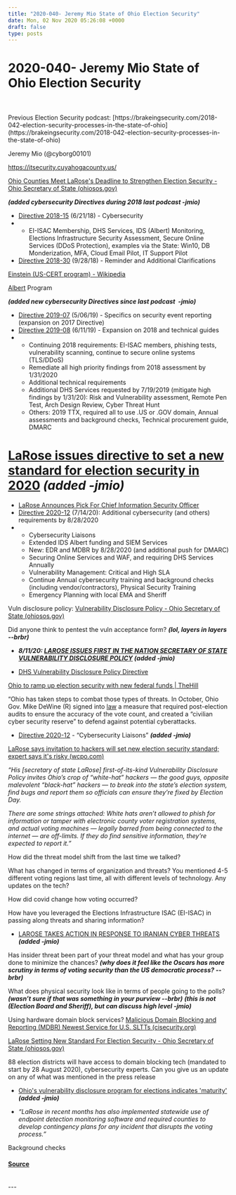```yaml
---
title: "2020-040- Jeremy Mio State of Ohio Election Security"
date: Mon, 02 Nov 2020 05:26:08 +0000
draft: false
type: posts
---
```

# 2020-040- Jeremy Mio State of Ohio Election Security

<br/>

<br/>
Previous Election Security podcast: [https://brakeingsecurity.com/2018-042-election-security-processes-in-the-state-of-ohio](https://brakeingsecurity.com/2018-042-election-security-processes-in-the-state-of-ohio) 

Jeremy Mio (@cyborg00101)

https://itsecurity.cuyahogacounty.us/

[Ohio Counties Meet LaRose's Deadline to Strengthen Election Security - Ohio Secretary of State (ohiosos.gov)](https://www.ohiosos.gov/media-center/press-releases/2020/2020-02-05/) 

**_(added cybersecurity Directives during 2018 last podcast -jmio)_**

-   [Directive 2018-15](https://www.ohiosos.gov/globalassets/elections/directives/2018/dir2018-15.pdf) (6/21/18) - Cybersecurity 
-   -   EI-ISAC Membership, DHS Services, IDS (Albert) Monitoring, Elections Infrastructure Security Assessment, Secure Online Services (DDoS Protection), examples via the State: Win10, DB Monderization, MFA, Cloud Email Pilot, IT Support Pilot
-   [Directive 2018-30](https://www.ohiosos.gov/globalassets/elections/directives/2018/dir2018-30.pdf) (9/28/18) - Reminder and Additional Clarifications

[Einstein (US-CERT program) - Wikipedia](https://en.wikipedia.org/wiki/Einstein_\(US-CERT_program\)#:~:text=EINSTEIN%20\(also%20known%20as%20the,United%20States%20for%20unauthorized%20traffic.&text=The%20program%20was%20originally%20developed,awareness%22%20for%20the%20civilian%20agencies.)

[Albert](https://www.cisecurity.org/services/albert-network-monitoring/) Program

**_(added new cybersecurity Directives since last podcast  -jmio)_**

-   [Directive 2019-07](https://www.ohiosos.gov/globalassets/elections/directives/2019/dir2019-07.pdf) (5/06/19) - Specifics on security event reporting (expansion on 2017 Directive)
-   [Directive 2019-08](https://www.ohiosos.gov/globalassets/elections/directives/2019/dir2019-08.pdf) (6/11/19) \- Expansion on 2018 and technical guides 
-   -   Continuing 2018 requirements: EI-ISAC members, phishing tests, vulnerability scanning, continue to secure online systems (TLS/DDoS)
    -   Remediate all high priority findings from 2018 assessment by 1/31/2020
    -   Additional technical requirements
    -   Additional DHS Services requested by 7/19/2019 (mitigate high findings by 1/31/20): Risk and Vulnerability assessment, Remote Pen Test, Arch Design Review, Cyber Threat Hunt
    -   Others: 2019 TTX, required all to use .US or .GOV domain, Annual assessments and background checks, Technical procurement guide, DMARC

[LaRose issues directive to set a new standard for election security in 2020](https://www.nbc4i.com/news/larose-issues-directive-to-set-a-new-standard-for-election-security-in-2020/) **_(added -jmio)_**
==========================================================================================================================================================================================================

-   [LaRose Announces Pick For Chief Information Security Officer](https://www.ideastream.org/news/larose-announces-pick-for-chief-information-security-officer)
-   [Directive 2020-12](https://www.ohiosos.gov/globalassets/elections/directives/2020/dir2020-12.pdf) (7/14/20): Additional cybersecurity (and others) requirements by 8/28/2020
-   -   Cybersecurity Liaisons
    -   Extended IDS Albert funding and SIEM Services
    -   New: EDR and MDBR by 8/28/2020 (and additional push for DMARC)
    -   Securing Online Services and WAF, and requiring DHS Services Annually
    -   Vulnerability Management: Critical and High SLA
    -   Continue Annual cybersecurity training and background checks (including vendor/contractors), Physical Security Training
    -   Emergency Planning with local EMA and Sheriff 

Vuln disclosure policy: [Vulnerability Disclosure Policy - Ohio Secretary of State (ohiosos.gov)](https://www.ohiosos.gov/vulnerability-disclosure-policy/)

Did anyone think to pentest the vuln acceptance form? **_(lol, layers in layers --brbr)_**

-   **_8/11/20: [LAROSE ISSUES FIRST IN THE NATION SECRETARY OF STATE VULNERABILITY DISCLOSURE POLICY](https://www.ohiosos.gov/media-center/press-releases/2020/2020-08-11/) (added -jmio)_**

-   [DHS Vulnerability Disclosure Policy Directive](https://cyber.dhs.gov/bod/20-01/)

  
  

[Ohio to ramp up election security with new federal funds | TheHill](https://thehill.com/policy/technology/481292-ohio-to-ramp-up-election-security-with-new-federal-funds)

“Ohio has taken steps to combat those types of threats. In October, Ohio Gov. Mike DeWine (R) signed into [law](https://thehill.com/regulation/cybersecurity/467485-ohio-governor-signs-into-law-measure-to-increase-cybersecurity-of) a measure that required post-election audits to ensure the accuracy of the vote count, and created a “civilian cyber security reserve” to defend against potential cyberattacks.

-   [Directive 2020-12](https://www.ohiosos.gov/globalassets/elections/directives/2020/dir2020-12.pdf) \- “Cybersecurity Liaisons” **_(added -jmio)_**  
      
    

[LaRose says invitation to hackers will set new election security standard; expert says it's risky (wcpo.com)](https://www.wcpo.com/news/election-2020/larose-says-invitation-to-hackers-will-set-new-election-security-standard-expert-says-its-risky)

_“His \[secretary of state LaRose\] first-of-its-kind Vulnerability Disclosure Policy invites Ohio’s crop of “white-hat” hackers — the good guys, opposite malevolent “black-hat” hackers — to break into the state’s election system, find bugs and report them so officials can ensure they’re fixed by Election Day._

_There are some strings attached: White hats aren’t allowed to phish for information or tamper with electronic county voter registration systems, and actual voting machines — legally barred from being connected to the internet — are off-limits. If they do find sensitive information, they’re expected to report it.”_

How did the threat model shift from the last time we talked?

What has changed in terms of organization and threats? You mentioned 4-5 different voting regions last time, all with different levels of technology. Any updates on the tech? 

How did covid change how voting occurred? 

How have you leveraged the Elections Infrastructure ISAC (EI-ISAC) in passing along threats and sharing information?

-   [LAROSE TAKES ACTION IN RESPONSE TO IRANIAN CYBER THREATS](https://www.ohiosos.gov/media-center/press-releases/2020/2010-01-08/) **_(added -jmio)_**

Has insider threat been part of your threat model and what has your group done to minimize the chances? **_(why does it feel like the Oscars has more scrutiny in terms of voting security than the US democratic process? --brbr)_**

What does physical security look like in terms of people going to the polls? **_(wasn’t sure if that was something in your purview --brbr)_** **_(this is not (Election Board and Sheriff), but can discuss high level -jmio)_**

Using hardware domain block services? [Malicious Domain Blocking and Reporting (MDBR) Newest Service for U.S. SLTTs (cisecurity.org)](https://www.cisecurity.org/blog/malicious-domain-blocking-and-reporting-mdbr-newest-service-for-u-s-sltts/)

[LaRose Setting New Standard For Election Security - Ohio Secretary of State (ohiosos.gov)](https://www.ohiosos.gov/media-center/press-releases/2020/2020-07-14/)

88 election districts will have access to domain blocking tech (mandated to start by 28 August 2020), cybersecurity experts. Can you give us an update on any of what was mentioned in the press release

-   [Ohio's vulnerability disclosure program for elections indicates 'maturity'](https://www.newsbreak.com/news/2044646270108/ohios-vulnerability-disclosure-program-for-elections-indicates-maturity) **_(added -jmio)_**

-   _“LaRose in recent months has also implemented statewide use of endpoint detection monitoring software and required counties to develop contingency plans for any incident that disrupts the voting process.”_

Background checks

#### [Source](http://brakeingsecurity.com/2020-040-jeremy-mio-state-of-ohio-election-security)

<br/>
---
